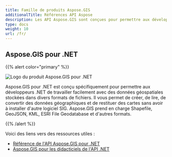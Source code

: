 ```yaml
---
title: Famille de produits Aspose.GIS
additionalTitle: Références API Aspose
description: Les API Aspose.GIS sont conçues pour permettre aux développeurs de travailler facilement avec des données géospatiales stockées dans divers formats de fichiers. Il vous permet de créer, de lire, de convertir des données géographiques et de restituer des cartes sans avoir à installer d'autre logiciel GIS.
type: docs
weight: 10
url: /fr/
---
```


## Aspose.GIS pour .NET

{{% alert color="primary" %}} 

![Logo du produit Aspose.GIS pour .NET](../home_1.png)

Aspose.GIS pour .NET est conçu spécifiquement pour permettre aux développeurs .NET de travailler facilement avec des données géospatiales stockées dans divers formats de fichiers. Il vous permet de créer, de lire, de convertir des données géographiques et de restituer des cartes sans avoir à installer d'autre logiciel SIG. Aspose.GIS prend en charge Shapefile, GeoJSON, KML, ESRI File Geodatabase et d'autres formats.

{{% /alert %}} 

Voici des liens vers des ressources utiles :
- [Référence de l'API Aspose.GIS pour .NET](/gis/fr/net/)
- [Aspose.GIS pour les didacticiels de l'API .NET](/tutorials/gis/fr/net/)
